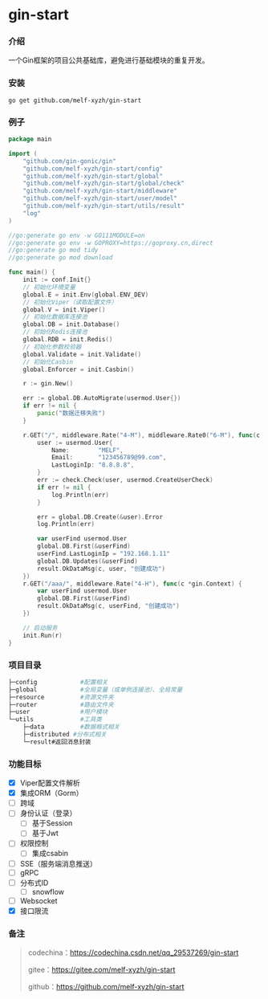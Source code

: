 # gin-start

### 介绍

一个Gin框架的项目公共基础库，避免进行基础模块的重复开发。

### 安装

```
go get github.com/melf-xyzh/gin-start
```

### 例子

```go
package main

import (
	"github.com/gin-gonic/gin"
	"github.com/melf-xyzh/gin-start/config"
	"github.com/melf-xyzh/gin-start/global"
	"github.com/melf-xyzh/gin-start/global/check"
	"github.com/melf-xyzh/gin-start/middleware"
	"github.com/melf-xyzh/gin-start/user/model"
	"github.com/melf-xyzh/gin-start/utils/result"
	"log"
)

//go:generate go env -w GO111MODULE=on
//go:generate go env -w GOPROXY=https://goproxy.cn,direct
//go:generate go mod tidy
//go:generate go mod download

func main() {
	init := conf.Init{}
	// 初始化环境变量
	global.E = init.Env(global.ENV_DEV)
	// 初始化Viper（读取配置文件）
	global.V = init.Viper()
	// 初始化数据库连接池
	global.DB = init.Database()
	// 初始化Redis连接池
	global.RDB = init.Redis()
	// 初始化参数校验器
	global.Validate = init.Validate()
	// 初始化Casbin
	global.Enforcer = init.Casbin()

	r := gin.New()

	err := global.DB.AutoMigrate(usermod.User{})
	if err != nil {
		panic("数据迁移失败")
	}

	r.GET("/", middleware.Rate("4-M"), middleware.Rate0("6-M"), func(c *gin.Context) {
		user := usermod.User{
			Name:        "MELF",
			Email:       "123456789@99.com",
			LastLoginIp: "8.8.8.8",
		}
		err := check.Check(user, usermod.CreateUserCheck)
		if err != nil {
			log.Println(err)
		}

		err = global.DB.Create(&user).Error
		log.Println(err)

		var userFind usermod.User
		global.DB.First(&userFind)
		userFind.LastLoginIp = "192.168.1.11"
		global.DB.Updates(&userFind)
		result.OkDataMsg(c, user, "创建成功")
	})
	r.GET("/aaa/", middleware.Rate("4-H"), func(c *gin.Context) {
		var userFind usermod.User
		global.DB.First(&userFind)
		result.OkDataMsg(c, userFind, "创建成功")
	})

	// 启动服务
	init.Run(r)
}
```

### 项目目录

```bash
├─config            #配置相关
├─global            #全局变量（或单例连接池）、全局常量
├─resource          #资源文件夹
├─router            #路由文件夹
├─user              #用户模块
└─utils             #工具类
    ├─data          #数据格式相关
    ├─distributed #分布式相关
    └─result#返回消息封装
```

### 功能目标

- [x] Viper配置文件解析
- [x] 集成ORM（Gorm）
- [ ] 跨域
- [ ] 身份认证（登录）
  - [ ] 基于Session
  - [ ] 基于Jwt
- [ ] 权限控制
  - [ ] 集成csabin
- [ ] SSE（服务端消息推送）
- [ ] gRPC
- [ ] 分布式ID
  - [ ] snowflow
- [ ] Websocket
- [x] 接口限流

### 备注

> codechina：https://codechina.csdn.net/qq_29537269/gin-start
>
> gitee：https://gitee.com/melf-xyzh/gin-start
>
> github：https://github.com/melf-xyzh/gin-start
